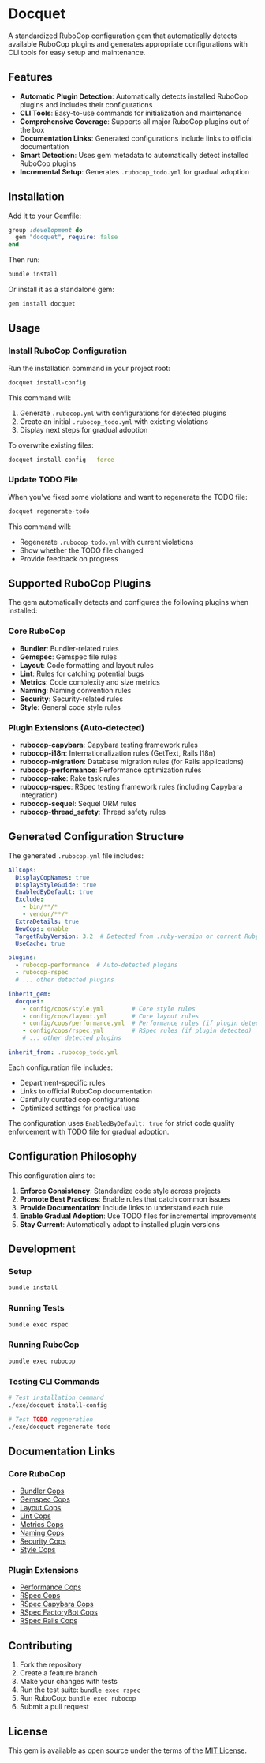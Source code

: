 # Docquet

A standardized RuboCop configuration gem that automatically detects available RuboCop plugins and generates appropriate configurations with CLI tools for easy setup and maintenance.

## Features

- **Automatic Plugin Detection**: Automatically detects installed RuboCop plugins and includes their configurations
- **CLI Tools**: Easy-to-use commands for initialization and maintenance
- **Comprehensive Coverage**: Supports all major RuboCop plugins out of the box
- **Documentation Links**: Generated configurations include links to official documentation
- **Smart Detection**: Uses gem metadata to automatically detect installed RuboCop plugins
- **Incremental Setup**: Generates `.rubocop_todo.yml` for gradual adoption

## Installation

Add it to your Gemfile:

```ruby
group :development do
  gem "docquet", require: false
end
```

Then run:

```bash
bundle install
```

Or install it as a standalone gem:

```bash
gem install docquet
```

## Usage

### Install RuboCop Configuration

Run the installation command in your project root:

```bash
docquet install-config
```

This command will:
1. Generate `.rubocop.yml` with configurations for detected plugins
2. Create an initial `.rubocop_todo.yml` with existing violations
3. Display next steps for gradual adoption

To overwrite existing files:

```bash
docquet install-config --force
```

### Update TODO File

When you've fixed some violations and want to regenerate the TODO file:

```bash
docquet regenerate-todo
```

This command will:
- Regenerate `.rubocop_todo.yml` with current violations
- Show whether the TODO file changed
- Provide feedback on progress

## Supported RuboCop Plugins

The gem automatically detects and configures the following plugins when installed:

### Core RuboCop
- **Bundler**: Bundler-related rules
- **Gemspec**: Gemspec file rules  
- **Layout**: Code formatting and layout rules
- **Lint**: Rules for catching potential bugs
- **Metrics**: Code complexity and size metrics
- **Naming**: Naming convention rules
- **Security**: Security-related rules
- **Style**: General code style rules

### Plugin Extensions (Auto-detected)
- **rubocop-capybara**: Capybara testing framework rules
- **rubocop-i18n**: Internationalization rules (GetText, Rails I18n)
- **rubocop-migration**: Database migration rules (for Rails applications)
- **rubocop-performance**: Performance optimization rules
- **rubocop-rake**: Rake task rules
- **rubocop-rspec**: RSpec testing framework rules (including Capybara integration)
- **rubocop-sequel**: Sequel ORM rules
- **rubocop-thread_safety**: Thread safety rules

## Generated Configuration Structure

The generated `.rubocop.yml` file includes:

```yaml
AllCops:
  DisplayCopNames: true
  DisplayStyleGuide: true
  EnabledByDefault: true
  Exclude:
    - bin/**/*
    - vendor/**/*
  ExtraDetails: true
  NewCops: enable
  TargetRubyVersion: 3.2  # Detected from .ruby-version or current Ruby
  UseCache: true

plugins:
  - rubocop-performance  # Auto-detected plugins
  - rubocop-rspec
  # ... other detected plugins

inherit_gem:
  docquet:
    - config/cops/style.yml        # Core style rules
    - config/cops/layout.yml       # Core layout rules
    - config/cops/performance.yml  # Performance rules (if plugin detected)
    - config/cops/rspec.yml        # RSpec rules (if plugin detected)
    # ... other detected plugins

inherit_from: .rubocop_todo.yml
```

Each configuration file includes:
- Department-specific rules
- Links to official RuboCop documentation
- Carefully curated cop configurations
- Optimized settings for practical use

The configuration uses `EnabledByDefault: true` for strict code quality enforcement with TODO file for gradual adoption.

## Configuration Philosophy

This configuration aims to:

1. **Enforce Consistency**: Standardize code style across projects
2. **Promote Best Practices**: Enable rules that catch common issues
3. **Provide Documentation**: Include links to understand each rule
4. **Enable Gradual Adoption**: Use TODO files for incremental improvements
5. **Stay Current**: Automatically adapt to installed plugin versions

## Development

### Setup

```bash
bundle install
```

### Running Tests

```bash
bundle exec rspec
```

### Running RuboCop

```bash
bundle exec rubocop
```

### Testing CLI Commands

```bash
# Test installation command
./exe/docquet install-config

# Test TODO regeneration
./exe/docquet regenerate-todo
```

## Documentation Links

### Core RuboCop
- [Bundler Cops](https://docs.rubocop.org/rubocop/cops_bundler.html)
- [Gemspec Cops](https://docs.rubocop.org/rubocop/cops_gemspec.html)  
- [Layout Cops](https://docs.rubocop.org/rubocop/cops_layout.html)
- [Lint Cops](https://docs.rubocop.org/rubocop/cops_lint.html)
- [Metrics Cops](https://docs.rubocop.org/rubocop/cops_metrics.html)
- [Naming Cops](https://docs.rubocop.org/rubocop/cops_naming.html)
- [Security Cops](https://docs.rubocop.org/rubocop/cops_security.html)
- [Style Cops](https://docs.rubocop.org/rubocop/cops_style.html)

### Plugin Extensions  
- [Performance Cops](https://docs.rubocop.org/rubocop-performance/cops_performance.html)
- [RSpec Cops](https://docs.rubocop.org/rubocop-rspec/cops_rspec.html)
- [RSpec Capybara Cops](https://docs.rubocop.org/rubocop-rspec/cops_rspec_capybara.html)
- [RSpec FactoryBot Cops](https://docs.rubocop.org/rubocop-rspec/cops_rspec_factorybot.html)  
- [RSpec Rails Cops](https://docs.rubocop.org/rubocop-rspec/cops_rspec_rails.html)

## Contributing

1. Fork the repository
2. Create a feature branch
3. Make your changes with tests
4. Run the test suite: `bundle exec rspec`  
5. Run RuboCop: `bundle exec rubocop`
6. Submit a pull request

## License

This gem is available as open source under the terms of the [MIT License](LICENSE).